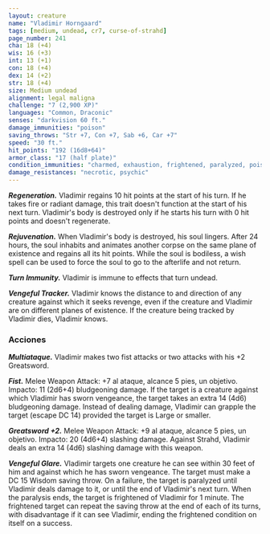 ```yaml
---
layout: creature
name: "Vladimir Horngaard"
tags: [medium, undead, cr7, curse-of-strahd]
page_number: 241
cha: 18 (+4)
wis: 16 (+3)
int: 13 (+1)
con: 18 (+4)
dex: 14 (+2)
str: 18 (+4)
size: Medium undead
alignment: legal maligna
challenge: "7 (2,900 XP)"
languages: "Common, Draconic"
senses: "darkvision 60 ft."
damage_immunities: "poison"
saving_throws: "Str +7, Con +7, Sab +6, Car +7"
speed: "30 ft."
hit_points: "192 (16d8+64)"
armor_class: "17 (half plate)"
condition_immunities: "charmed, exhaustion, frightened, paralyzed, poisoned, stunned"
damage_resistances: "necrotic, psychic"
---
```


***Regeneration.*** Vladimir regains 10 hit points at the start of his turn. If he takes fire or radiant damage, this trait doesn't function at the start of his next turn. Vladimir's body is destroyed only if he starts his turn with 0 hit points and doesn't regenerate.

***Rejuvenation.*** When Vladimir's body is destroyed, his soul lingers. After 24 hours, the soul inhabits and animates another corpse on the same plane of existence and regains all its hit points. While the soul is bodiless, a wish spell can be used to force the soul to go to the afterlife and not return.

***Turn Immunity.*** Vladimir is immune to effects that turn undead.

***Vengeful Tracker.*** Vladimir knows the distance to and direction of any creature against which it seeks revenge, even if the creature and Vladimir are on different planes of existence. If the creature being tracked by Vladimir dies, Vladimir knows.

### Acciones

***Multiataque.*** Vladimir makes two fist attacks or two attacks with his +2 Greatsword.

***Fist.*** Melee Weapon Attack: +7 al ataque, alcance 5 pies, un objetivo. Impacto: 11 (2d6+4) bludgeoning damage. If the target is a creature against which Vladimir has sworn vengeance, the target takes an extra 14 (4d6) bludgeoning damage. Instead of dealing damage, Vladimir can grapple the target (escape DC 14) provided the target is Large or smaller.

***Greatsword +2.*** Melee Weapon Attack: +9 al ataque, alcance 5 pies, un objetivo. Impacto: 20 (4d6+4) slashing damage. Against Strahd, Vladimir deals an extra 14 (4d6) slashing damage with this weapon.

***Vengeful Glare.*** Vladimir targets one creature he can see within 30 feet of him and against which he has sworn vengeance. The target must make a DC 15 Wisdom saving throw. On a failure, the target is paralyzed until Vladimir deals damage to it, or until the end of Vladimir's next turn. When the paralysis ends, the target is frightened of Vladimir for 1 minute. The frightened target can repeat the saving throw at the end of each of its turns, with disadvantage if it can see Vladimir, ending the frightened condition on itself on a success.